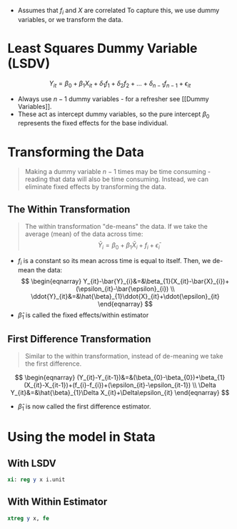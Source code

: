 - Assumes that $f_{i}$ and $X$ are correlated
To capture this, we use dummy variables, or we transform the data.
# Least Squares Dummy Variable (LSDV)
$$
Y_{it}=\beta_{0}+\beta_{1}X_{it}+\delta_{1}f_{1}+\delta_{2}f_{2}+\dots+\delta_{n-1}f_{n-1}+\epsilon_{it}
$$
- Always use $n-1$ dummy variables - for a refresher see [[Dummy Variables]].
- These act as intercept dummy variables, so the pure intercept $\beta_{0}$ represents the fixed effects for the base individual.
# Transforming the Data
>Making a dummy variable $n-1$ times may be time consuming - reading that data will also be time consuming. Instead, we can eliminate fixed effects by transforming the data.
## The Within Transformation
>The within transformation "de-means" the data.
>If we take the average (mean) of the data across time:
$$
\bar{Y}_{i}=\beta_{0}+\beta_{1}\bar{X}_{i}+f_{i}+\bar{\epsilon}_{i}
$$
- $f_{i}$ is a constant so its mean across time is equal to itself.
Then, we de-mean the data:
$$
\begin{eqnarray}
Y_{it}-\bar{Y}_{i}&=&\beta_{1}(X_{it}-\bar{X}_{i})+(\epsilon_{it}-\bar{\epsilon}_{i}) \\
\ddot{Y}_{it}&=&\hat{\beta}_{1}\ddot{X}_{it}+\ddot{\epsilon}_{it}
\end{eqnarray}
$$
- $\hat{\beta}_{1}$ is called the fixed effects/within estimator
## First Difference Transformation
>Similar to the within transformation, instead of de-meaning we take the first difference.

$$
\begin{eqnarray}
(Y_{it}-Y_{it-1})&=&(\beta_{0}-\beta_{0})+\beta_{1}(X_{it}-X_{it-1})+(f_{i}-f_{i})+(\epsilon_{it}-\epsilon_{it-1}) \\
\Delta Y_{it}&=&\hat{\beta}_{1}\Delta X_{it}+\Delta\epsilon_{it}
\end{eqnarray}
$$
- $\hat{\beta}_{1}$ is now called the first difference estimator.
# Using the model in Stata
## With LSDV
```Stata
xi: reg y x i.unit
```
## With Within Estimator
```Stata
xtreg y x, fe
```

